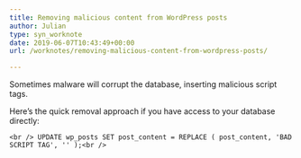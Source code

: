 ```yaml
---
title: Removing malicious content from WordPress posts
author: Julian
type: syn_worknote
date: 2019-06-07T10:43:49+00:00
url: /worknotes/removing-malicious-content-from-wordpress-posts/

---
```

Sometimes malware will corrupt the database, inserting malicious script tags.

Here&#8217;s the quick removal approach if you have access to your database directly:

`<br />
UPDATE wp_posts SET post_content = REPLACE ( post_content, 'BAD SCRIPT TAG', '' );<br />
`